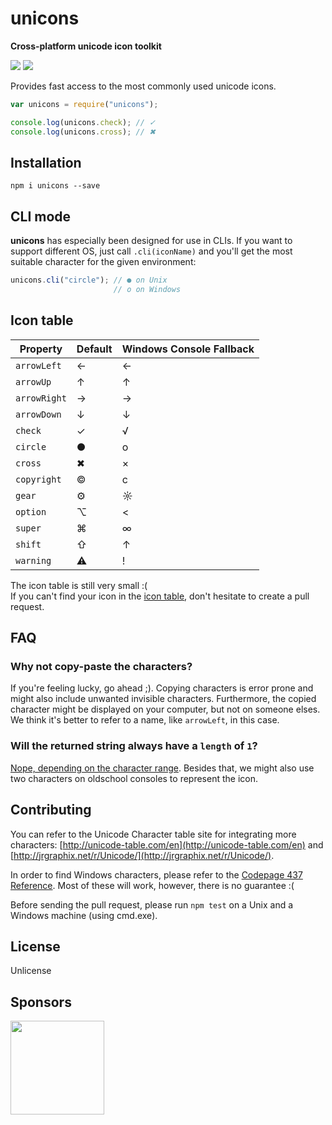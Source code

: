 # unicons

**Cross-platform unicode icon toolkit**

[![](https://img.shields.io/npm/v/unicons.svg)](https://www.npmjs.com/package/unicons)
[![](https://img.shields.io/npm/dm/unicons.svg)](https://www.npmjs.com/package/unicons)

Provides fast access to the most commonly used unicode icons.

```javascript
var unicons = require("unicons");

console.log(unicons.check); // ✓
console.log(unicons.cross); // ✖
```

## Installation

```
npm i unicons --save
```

## CLI mode

**unicons** has especially been designed for use in CLIs. If you want to support different OS, just call `.cli(iconName)` and you'll get the most suitable character for the given environment:

```javascript
unicons.cli("circle"); // ● on Unix
                       // o on Windows
```

## Icon table

Property | Default | Windows Console Fallback
---------|---------|-------------------------|
`arrowLeft` | ← | ←
`arrowUp` | ↑ | ↑
`arrowRight` | → | →
`arrowDown` | ↓ | ↓
`check` | ✓ | √
`circle` | ● | o
`cross` | ✖ | ×
`copyright` | © | c
`gear` | ⚙ | ☼
`option` | ⌥ | <
`super` | ⌘ | ∞
`shift` | ⇧ | ↑
`warning` | ⚠ | !

The icon table is still very small :(<br>
If you can't find your icon in the [icon table](https://github.com/peerigon/unicons#icon-table), don't hesitate to create a pull request.

## FAQ

### Why not copy-paste the characters?

If you're feeling lucky, go ahead ;). Copying characters is error prone and might also include unwanted invisible characters. Furthermore, the copied character might be displayed on your computer, but not on someone elses. We think it's better to refer to a name, like `arrowLeft`, in this case.

### Will the returned string always have a `length` of `1`?

[Nope, depending on the character range](https://mathiasbynens.be/notes/javascript-unicode). Besides that, we might also use two characters on oldschool consoles to represent the icon.


## Contributing

You can refer to the Unicode Character table site for integrating more characters: [http://unicode-table.com/en](http://unicode-table.com/en) and [http://jrgraphix.net/r/Unicode/](http://jrgraphix.net/r/Unicode/).

In order to find Windows characters, please refer to the [Codepage 437 Reference](https://en.wikipedia.org/wiki/Code_page_437). Most of these will work, however, there is no guarantee :(

Before sending the pull request, please run `npm test` on a Unix and a Windows machine (using cmd.exe).

## License

Unlicense

## Sponsors

[<img src="https://assets.peerigon.com/peerigon/logo/peerigon-logo-flat-spinat.png" width="150" />](https://peerigon.com)
